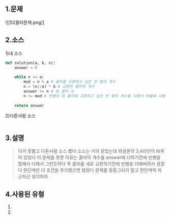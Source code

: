 ## 1.문제
![[52콜라문제.png]]
## 2.소스
1)내 소스
```python
def solution(a, b, n):
    answer = 0
    
    while n >= a:
        mod = n % a # 콜라를 교환하고 남은 빈 병의 개수
        n = (n//a) * b # 교환한 콜라의 개수
        answer += n # 총 콜라 수
        n += mod # 빈병이 된 콜라에 교환하고 남은 빈 병의 개수를 더해서 바꿀때 사용한다
        
    return answer
```

2)다른사람 소스
```python

```

## 3.설명
> 이거 못풀고 다른사람 소스 봤다 
> 소스는 거의 같았는데 와일문의 3,4라인이 바뀌어 있었다
> 이 문제를 못푼 이유는 콜라의 개수를 answer에 더하기전에 빈병을 합해서 더해서 그런듯하다
> 즉 콜라를 새로 교환하기전에 빈병을 더해버려서 생겼다
> 한단계만 더 조건을 추가했으면 됐었다
> 문제를 뭉뚱그리지 말고 한단계씩 차근차근 생각하자

## 4.사용된 유형
1)
2)